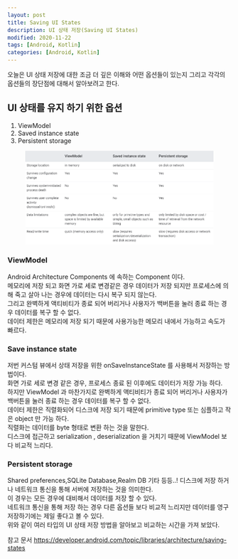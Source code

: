 ```yaml
---
layout: post
title: Saving UI States
description: UI 상태 저장(Saving UI States)
modified: 2020-11-22
tags: [Android, Kotlin]
categories: [Android, Kotlin]
---
```


오늘은 UI 상태 저장에 대한 조금 더 깊은 이해와 어떤 옵션들이 있는지 그리고 각각의 옵션들의 장단점에 대해서 알아보려고 한다.  

## UI 상태를 유지 하기 위한 옵션
1. ViewModel
2. Saved instance state
3. Persistent storage

<figure>
	<img src="/images/2020-11-22-save-ui-state.png" alt="">
</figure>

### ViewModel
Android Architecture Components 에 속하는 Component 이다.  
메모리에 저장 되고 화면 가로 세로 변경같은 경우 데이터가 저장 되지만 프로세스에 의해 죽고 살아 나는 경우에 데이터는 다시 복구 되지 않는다.  
그리고 완벽하게 액티비티가 종료 되어 버리거나 사용자가 백버튼을 눌러 종료 하는 경우 데이터를 복구 할 수 없다.  
데이터 제한은 메모리에 저장 되기 때문에 사용가능한 메모리 내에서 가능하고 속도가 빠르다.  

### Save instance state
저번 커스텀 뷰에서 상태 저장을 위한 onSaveInstanceState 를 사용해서 저장하는 방법이다.  
화면 가로 세로 변경 같은 경우, 프로세스 종료 된 이후에도 데이터가 저장 가능 하다.  
하지만 ViewModel 과 마찬가지로 완벽하게 액티비티가 종료 되어 버리거나 사용자가 백버튼을 눌러 종료 하는 경우 데이터를 복구 할 수 없다.  
데이터 제한은 직렬화되어 디스크에 저장 되기 때문에 primitive type 또는 심플하고 작은 object 만 가능 하다.  
직렬화는 데이터를 byte 형태로 변환 하는 것을 말한다.  
디스크에 접근하고 serialization , deserialization 을 거치기 때문에 ViewModel 보다 비교적 느리다.  

### Persistent storage
Shared preferences,SQLite Database,Realm DB 기타 등등..!
디스크에 저장 하거나 네트워크 통신을 통해 서버에 저장하는 것을 의미한다.  
이 경우는 모든 경우에 대비해서 데이터를 저장 할 수 있다.  
네트워크 통신을 통해 저장 하는 경우 다른 옵션들 보다 비교적 느리지만 데이터를 영구 저장하기에는 제일 좋다고 볼 수 있다.  
위와 같이 여러 타입의 UI 상태 저장 방법을 알아보고 비교하는 시간을 가져 보았다.  

참고 문서
https://developer.android.com/topic/libraries/architecture/saving-states

